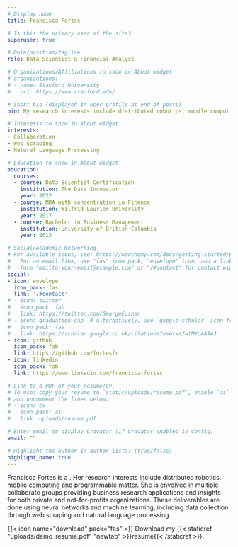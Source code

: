 ```yaml
---
# Display name
title: Francisca Fortes

# Is this the primary user of the site?
superuser: true

# Role/position/tagline
role: Data Scientist & Financial Analyst

# Organizations/Affiliations to show in About widget
# organizations:
# - name: Stanford University
#   url: https://www.stanford.edu/

# Short bio (displayed in user profile at end of posts)
bio: My research interests include distributed robotics, mobile computing and programmable matter.

# Interests to show in About widget
interests:
- Collaboration
- Web Scraping
- Natural Language Processing

# Education to show in About widget
education:
  courses:
  - course: Data Scientist Certification
    institution: The Data Incubator
    year: 2022
  - course: MBA with concentration in Finance
    institution: Wilfrid Laurier University
    year: 2017
  - course: Bachelor in Business Management
    institution: University of British Columbia
    year: 2013

# Social/Academic Networking
# For available icons, see: https://wowchemy.com/docs/getting-started/page-builder/#icons
#   For an email link, use "fas" icon pack, "envelope" icon, and a link in the
#   form "mailto:your-email@example.com" or "/#contact" for contact widget.
social:
- icon: envelope
  icon_pack: fas
  link: '/#contact'
# - icon: twitter
#   icon_pack: fab
#   link: https://twitter.com/GeorgeCushen
# - icon: graduation-cap  # Alternatively, use `google-scholar` icon from `ai` icon pack
#   icon_pack: fas
#   link: https://scholar.google.co.uk/citations?user=sIwtMXoAAAAJ
- icon: github
  icon_pack: fab
  link: https://github.com/fortesfr
- icon: linkedin
  icon_pack: fab
  link: https://www.linkedin.com/francisca-fortes

# Link to a PDF of your resume/CV.
# To use: copy your resume to `static/uploads/resume.pdf`, enable `ai` icons in `params.toml`, 
# and uncomment the lines below.
# - icon: cv
#   icon_pack: ai
#   link: uploads/resume.pdf

# Enter email to display Gravatar (if Gravatar enabled in Config)
email: ""

# Highlight the author in author lists? (true/false)
highlight_name: true
---
```


Francisca Fortes is a . Her research interests include distributed robotics, mobile computing and programmable matter. She is envolved in multiple collaborate groups providing business research applications and insights for both private and not-for-profits organizations. These deliverables are done using neural networks and machine learning, including data collection through web scraping and natural language processing.

{{< icon name="download" pack="fas" >}} Download my {{< staticref "uploads/demo_resume.pdf" "newtab" >}}resumé{{< /staticref >}}.
